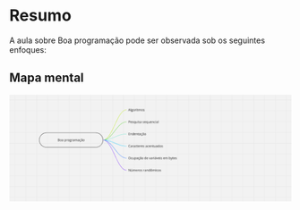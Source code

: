 # Resumo

A aula sobre Boa programação pode ser observada sob os seguintes enfoques:

## Mapa mental

![Mapa mental da aula](../../../../../images/programacao_estruturada/Pestruturada42.png)